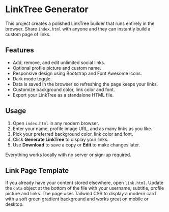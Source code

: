 # LinkTree Generator

This project creates a polished LinkTree builder that runs entirely in the browser. Share `index.html` with anyone and they can instantly build a custom page of links.

## Features

- Add, remove, and edit unlimited social links.
- Optional profile picture and custom name.
- Responsive design using Bootstrap and Font Awesome icons.
- Dark mode toggle.
- Data is saved in the browser so refreshing the page keeps your links.
- Customize background color, link color and font.
- Export your LinkTree as a standalone HTML file.

## Usage

1. Open `index.html` in any modern browser.
2. Enter your name, profile image URL, and as many links as you like.
3. Pick your preferred background color, link color and font.
4. Click **Generate LinkTree** to display your links.
5. Use **Download** to save a copy or **Edit** to make changes later.

Everything works locally with no server or sign-up required.

## Link Page Template

If you already have your content stored elsewhere, open `link.html`. Update the `data` object at the bottom of the file with your username, subtitle, profile picture and links. The page uses Tailwind CSS to display a modern card with a soft green gradient background and works great on mobile or desktop.
